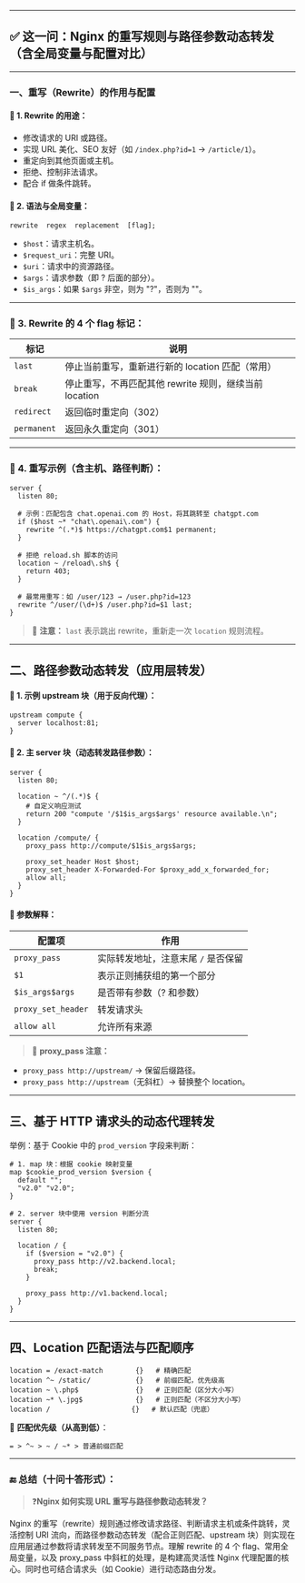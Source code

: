 ------

## ✅ 这一问：Nginx 的重写规则与路径参数动态转发（含全局变量与配置对比）

------

### 一、**重写（Rewrite）的作用与配置**

#### 🔹 1. Rewrite 的用途：

- 修改请求的 URI 或路径。
- 实现 URL 美化、SEO 友好（如 `/index.php?id=1` → `/article/1`）。
- 重定向到其他页面或主机。
- 拒绝、控制非法请求。
- 配合 if 做条件跳转。

#### 🔹 2. 语法与全局变量：

```nginx
rewrite  regex  replacement  [flag];
```

- `$host`：请求主机名。
- `$request_uri`：完整 URI。
- `$uri`：请求中的资源路径。
- `$args`：请求参数（即 ? 后面的部分）。
- `$is_args`：如果 `$args` 非空，则为 "?"，否则为 ""。

------

### 🔹 3. Rewrite 的 4 个 flag 标记：

| 标记        | 说明                                                   |
| ----------- | ------------------------------------------------------ |
| `last`      | 停止当前重写，重新进行新的 location 匹配（常用）       |
| `break`     | 停止重写，不再匹配其他 rewrite 规则，继续当前 location |
| `redirect`  | 返回临时重定向（302）                                  |
| `permanent` | 返回永久重定向（301）                                  |

------

### 🔹 4. 重写示例（含主机、路径判断）：

```nginx
server {
  listen 80;

  # 示例：匹配包含 chat.openai.com 的 Host，将其跳转至 chatgpt.com
  if ($host ~* "chat\.openai\.com") {
    rewrite ^(.*)$ https://chatgpt.com$1 permanent;
  }

  # 拒绝 reload.sh 脚本的访问
  location ~ /reload\.sh$ {
    return 403;
  }

  # 最常用重写：如 /user/123 → /user.php?id=123
  rewrite ^/user/(\d+)$ /user.php?id=$1 last;
}
```

> 🔸 **注意：** `last` 表示跳出 rewrite，重新走一次 `location` 规则流程。

------

## 二、**路径参数动态转发（应用层转发）**

#### 🔹 1. 示例 upstream 块（用于反向代理）：

```nginx
upstream compute {
  server localhost:81;
}
```

#### 🔹 2. 主 server 块（动态转发路径参数）：

```nginx
server {
  listen 80;

  location ~ ^/(.*)$ {
    # 自定义响应测试
    return 200 "compute '/$1$is_args$args' resource available.\n";
  }

  location /compute/ {
    proxy_pass http://compute/$1$is_args$args;

    proxy_set_header Host $host;
    proxy_set_header X-Forwarded-For $proxy_add_x_forwarded_for;
    allow all;
  }
}
```

#### 🔹 参数解释：

| 配置项             | 作用                                |
| ------------------ | ----------------------------------- |
| `proxy_pass`       | 实际转发地址，注意末尾 `/` 是否保留 |
| `$1`               | 表示正则捕获组的第一个部分          |
| `$is_args$args`    | 是否带有参数（? 和参数）            |
| `proxy_set_header` | 转发请求头                          |
| `allow all`        | 允许所有来源                        |

> 🔹 **proxy_pass 注意：**

- `proxy_pass http://upstream/` → 保留后缀路径。
- `proxy_pass http://upstream`（无斜杠）→ 替换整个 location。

------

## 三、基于 HTTP 请求头的动态代理转发

举例：基于 Cookie 中的 `prod_version` 字段来判断：

```nginx
# 1. map 块：根据 cookie 映射变量
map $cookie_prod_version $version {
  default "";
  "v2.0" "v2.0";
}

# 2. server 块中使用 version 判断分流
server {
  listen 80;

  location / {
    if ($version = "v2.0") {
      proxy_pass http://v2.backend.local;
      break;
    }

    proxy_pass http://v1.backend.local;
  }
}
```

------

## 四、Location 匹配语法与匹配顺序

```nginx
location = /exact-match        {}   # 精确匹配
location ^~ /static/           {}   # 前缀匹配，优先级高
location ~ \.php$              {}   # 正则匹配（区分大小写）
location ~* \.jpg$             {}   # 正则匹配（不区分大小写）
location /                    {}   # 默认匹配（兜底）
```

📌 **匹配优先级（从高到低）**：

```
= > ^~ > ~ / ~* > 普通前缀匹配
```

------

### 🔚 总结（十问十答形式）：

> ❓**Nginx 如何实现 URL 重写与路径参数动态转发？**

Nginx 的重写（rewrite）规则通过修改请求路径、判断请求主机或条件跳转，灵活控制 URI 流向，而路径参数动态转发（配合正则匹配、upstream 块）则实现在应用层通过参数将请求转发至不同服务节点。理解 rewrite 的 4 个 flag、常用全局变量，以及 proxy_pass 中斜杠的处理，是构建高灵活性 Nginx 代理配置的核心。同时也可结合请求头（如 Cookie）进行动态路由分发。